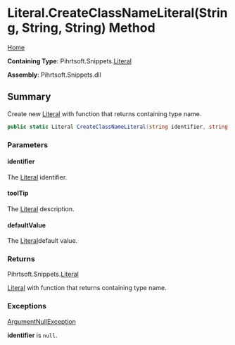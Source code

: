 <a name="_top"></a>

# Literal\.CreateClassNameLiteral\(String, String, String\) Method

[Home](../../../../README.md#_top)

**Containing Type**: Pihrtsoft\.Snippets\.[Literal](../README.md#_top)

**Assembly**: Pihrtsoft\.Snippets\.dll

## Summary

Create new [Literal](../README.md#_top) with function that returns containing type name\.

```csharp
public static Literal CreateClassNameLiteral(string identifier, string toolTip = null, string defaultValue = "")
```

### Parameters

#### identifier

The [Literal](../README.md#_top) identifier\.

#### toolTip

The [Literal](../README.md#_top) description\.

#### defaultValue

The [Literal](../README.md#_top)default value\.

### Returns

Pihrtsoft\.Snippets\.[Literal](../README.md#_top)

[Literal](../README.md#_top) with function that returns containing type name\.

### Exceptions

[ArgumentNullException](https://docs.microsoft.com/en-us/dotnet/api/system.argumentnullexception)

**identifier** is `null`\.

